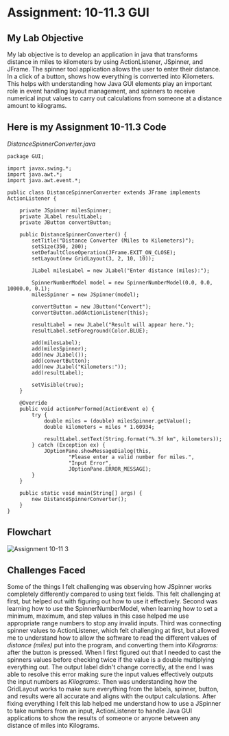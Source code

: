 # Assignment: 10-11.3 GUI

## My Lab Objective
My lab objective is to develop an application in java that transforms distance in miles to kilometers by using ActionListener, JSpinner, and JFrame. The spinner tool application allows the user to enter their distance. In a click of a button, shows how everything is converted into Kilometers. This helps with understanding how Java GUI elements play an important role in event handling layout management, and spinners to receive numerical input values to carry out calculations from someone at a distance amount to kilograms.

## Here is my Assignment 10-11.3 Code
*DistanceSpinnerConverter.java*

```
package GUI;

import javax.swing.*;
import java.awt.*;
import java.awt.event.*;

public class DistanceSpinnerConverter extends JFrame implements ActionListener {

    private JSpinner milesSpinner;
    private JLabel resultLabel;
    private JButton convertButton;

    public DistanceSpinnerConverter() {
        setTitle("Distance Converter (Miles to Kilometers)");
        setSize(350, 200);
        setDefaultCloseOperation(JFrame.EXIT_ON_CLOSE);
        setLayout(new GridLayout(3, 2, 10, 10));

        JLabel milesLabel = new JLabel("Enter distance (miles):");

        SpinnerNumberModel model = new SpinnerNumberModel(0.0, 0.0, 10000.0, 0.1);
        milesSpinner = new JSpinner(model);

        convertButton = new JButton("Convert");
        convertButton.addActionListener(this);

        resultLabel = new JLabel("Result will appear here.");
        resultLabel.setForeground(Color.BLUE);

        add(milesLabel);
        add(milesSpinner);
        add(new JLabel());
        add(convertButton);
        add(new JLabel("Kilometers:"));
        add(resultLabel);

        setVisible(true);
    }

    @Override
    public void actionPerformed(ActionEvent e) {
        try {
            double miles = (double) milesSpinner.getValue();
            double kilometers = miles * 1.60934;

            resultLabel.setText(String.format("%.3f km", kilometers));
        } catch (Exception ex) {
            JOptionPane.showMessageDialog(this,
                    "Please enter a valid number for miles.",
                    "Input Error",
                    JOptionPane.ERROR_MESSAGE);
        }
    }

    public static void main(String[] args) {
        new DistanceSpinnerConverter();
    }
}
```

## Flowchart
![Assignment 10-11 3](https://github.com/user-attachments/assets/a071fe69-f860-4691-bb7e-b9ab8b6ac528)

## Challenges Faced
Some of the things I felt challenging was observing how JSpinner works completely differently compared to using text fields. This felt challenging at first, but helped out with figuring out how to use it effectively. Second was learning how to use the SpinnerNumberModel, when learning how to set a minimum, maximum, and step values in this case helped me use appropriate range numbers to stop any invalid inputs. Third was connecting spinner values to ActionListener, which felt challenging at first, but allowed me to understand how to allow the software to read the different values of *distance (miles)* put into the program, and converting them into *Kilograms:* after the button is pressed. When I first figured out that I needed to cast the spinners values before checking twice if the value is a double multiplying everything out. The output label didn't change correctly, at the end I was able to resolve this error making sure the input values effectively outputs the input numbers as *Kilograms:*. Then was understanding how the GridLayout works to make sure everything from the labels, spinner, button, and results were all accurate and aligns with the output calculations. After fixing everything I felt this lab helped me understand how to use a JSpinner to take numbers from an input, ActionListener to handle Java GUI applications to show the results of someone or anyone between any distance of miles into Kilograms.

